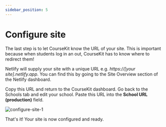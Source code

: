 ```yaml
---
sidebar_position: 5
---
```


# Configure site

The last step is to let CourseKit know the URL of your site. This is important because when students log in an out, CourseKit has to know where to redirect them!

Netlify will supply your site with a unique URL e.g. *https://[your site].netlify.app*. You can find this by going to the Site Overview section of the Netlify dashboard.

Copy this URL and return to the CourseKit dashboard. Go back to the Schools tab and edit your school. Paste this URL into the **School URL (production)** field.

![configure-site-1](/img/configure-site-1.png)

That's it! Your site is now configured and ready.
